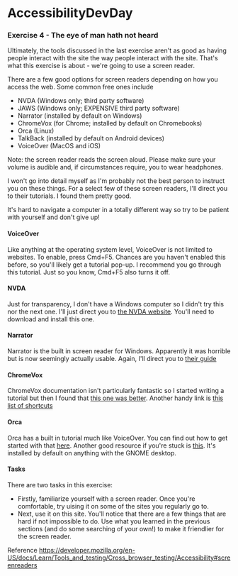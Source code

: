 # AccessibilityDevDay

### Exercise 4 - The eye of man hath not heard

Ultimately, the tools discussed in the last exercise aren't as good as having people interact with the site the 
way people interact with the site. That's what this exercise is about - we're going to use a screen reader.

There are a few good options for screen readers depending on how you access the web. Some common free ones include
* NVDA (Windows only; third party software)
* JAWS (Windows only; EXPENSIVE third party software)
* Narrator (installed by default on Windows)
* ChromeVox (for Chrome; installed by default on Chromebooks)
* Orca (Linux)
* TalkBack (installed by default on Android devices)
* VoiceOver (MacOS and iOS)

Note: the screen reader reads the screen aloud. Please make sure your volume is audible and, if circumstances
require, you to wear headphones. 

I won't go into detail myself as I'm probably not the best person to instruct you on these things. For a select
few of these screen readers, I'll direct you to their tutorials. I found them pretty good. 

It's hard to navigate a computer in a totally different way so try to be patient with yourself and don't give up!

#### VoiceOver

Like anything at the operating system level, VoiceOver is not limited to websites. To enable, press Cmd+F5. Chances 
are you haven't enabled this before, so you'll likely get a tutorial pop-up. I recommend you go through this tutorial. 
Just so you know, Cmd+F5 also turns it off.

#### NVDA

Just for transparency, I don't have a Windows computer so I didn't try this nor the next one. I'll just direct you 
to [the NVDA website](https://www.nvaccess.org/). You'll need to download and install this one. 

#### Narrator

Narrator is the built in screen reader for Windows. Apparently it was horrible but is now seemingly actually usable. 
Again, I'll direct you to [their guide](https://support.microsoft.com/en-us/windows/complete-guide-to-narrator-e4397a0d-ef4f-b386-d8ae-c172f109bdb1)

#### ChromeVox

ChromeVox documentation isn't particularly fantastic so I started writing a tutorial but then I found that 
[this one was better](https://youtu.be/fpbIsN31hLM). Another handy link is [this list of shortcuts](https://docs.google.com/document/d/13OY6SbnnD3TeMXf_luSA1vQVHQA150Azizbh140XIMQ/pub)

#### Orca

Orca has a built in tutorial much like VoiceOver. You can find out how to get started with that [here](https://www.a11yproject.com/posts/2021-09-03-getting-started-with-orca/). 
Another good resource if you're stuck is [this](https://help.ubuntu.com/community/Accessibility). It's installed by 
default on anything with the GNOME desktop. 

#### Tasks 

There are two tasks in this exercise:
* Firstly, familiarize yourself with a screen reader. Once you're comfortable, try uising it on some of the sites you
regularly go to. 
* Next, use it on this site. You'll notice that there are a few things that are hard if not impossible to do. Use what 
you learned in the previous sections (and do some searching of your own!) to make it friendlier for the screen reader.


Reference https://developer.mozilla.org/en-US/docs/Learn/Tools_and_testing/Cross_browser_testing/Accessibility#screenreaders